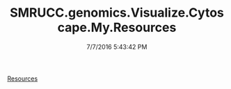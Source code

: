 ﻿---
title: SMRUCC.genomics.Visualize.Cytoscape.My.Resources
date: 7/7/2016 5:43:42 PM
---

[Resources](T-SMRUCC.genomics.Visualize.Cytoscape.My.Resources.Resources.html)
